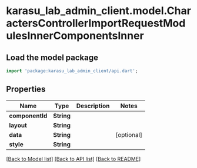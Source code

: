# karasu_lab_admin_client.model.CharactersControllerImportRequestModulesInnerComponentsInner

## Load the model package
```dart
import 'package:karasu_lab_admin_client/api.dart';
```

## Properties
Name | Type | Description | Notes
------------ | ------------- | ------------- | -------------
**componentId** | **String** |  | 
**layout** | **String** |  | 
**data** | **String** |  | [optional] 
**style** | **String** |  | 

[[Back to Model list]](../README.md#documentation-for-models) [[Back to API list]](../README.md#documentation-for-api-endpoints) [[Back to README]](../README.md)


